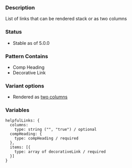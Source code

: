 ### Description
List of links that can be rendered stack or as two columns

### Status
* Stable as of 5.0.0

### Pattern Contains
* Comp Heading
* Decorative Link

### Variant options
* Rendered as [two columns](./?p=organisms-helpful-links-as-columns)


### Variables
~~~
helpfulLinks: {
  columns: 
    type: string ("", "true") / optional
  compHeading: {
    type: compHeading / required
  },
  items: [{
    type: array of decorativeLink / required
  }]
}
~~~
